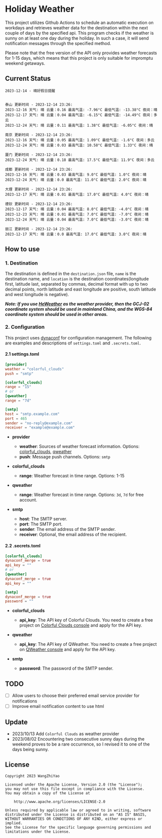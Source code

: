 # Holiday Weather

This project utilizes Github Actions to schedule an automatic execution on workdays and retrieves weather data for the destination within the next couple of days by the  specified api.
This program checks if the weather is sunny on at least one day during the holiday. In such a case, it will send notification messages through the specified method.

Please note that the free version of the API only provides weather forecasts for 1-15 days, which means that this project is only suitable for impromptu weekend getaways.

## Current Status

```
2023-12-14 - 晴好假日提醒


泰山 更新时间 - 2023-12-14 23:26:
2023-12-16 天气: 晴 云量：0.16 最高气温: -7.96°C 最低气温: -13.38°C 夜间：晴
2023-12-17 天气: 晴 云量：0.04 最高气温: -6.15°C 最低气温: -14.49°C 夜间：多云
2023-12-24 天气: 晴 云量：0.11 最高气温: 1.38°C 最低气温: -6.05°C 夜间：晴

南京 更新时间 - 2023-12-14 23:26:
2023-12-16 天气: 晴 云量：0.05 最高气温: 1.09°C 最低气温: -1.6°C 夜间：多云
2023-12-24 天气: 晴 云量：0.03 最高气温: 10.58°C 最低气温: 1.33°C 夜间：晴

厦门 更新时间 - 2023-12-14 23:26:
2023-12-24 天气: 晴 云量：0.18 最高气温: 17.5°C 最低气温: 11.9°C 夜间：多云

成都 更新时间 - 2023-12-14 23:26:
2023-12-16 天气: 晴 云量：0.03 最高气温: 9.0°C 最低气温: 1.0°C 夜间：晴
2023-12-24 天气: 晴 云量：0.0 最高气温: 11.0°C 最低气温: 2.0°C 夜间：晴

大理 更新时间 - 2023-12-14 23:26:
2023-12-17 天气: 晴 云量：0.01 最高气温: 17.0°C 最低气温: 4.0°C 夜间：晴

德钦 更新时间 - 2023-12-14 23:26:
2023-12-17 天气: 晴 云量：0.04 最高气温: 8.0°C 最低气温: -4.0°C 夜间：晴
2023-12-23 天气: 晴 云量：0.01 最高气温: 7.0°C 最低气温: -7.0°C 夜间：晴
2023-12-24 天气: 晴 云量：0.04 最高气温: 7.0°C 最低气温: -3.0°C 夜间：晴

丽江 更新时间 - 2023-12-14 23:26:
2023-12-17 天气: 晴 云量：0.0 最高气温: 17.0°C 最低气温: 3.0°C 夜间：晴

```

## How to use

### 1. Destination

The destination is defined in the `destination.json` file, `name` is the destination name, and `location` is the destination coordinates(longitude first, latitude last, separated by commas, decimal format with up to two decimal points, north latitude and east longitude are positive, south latitude and west longitude is negative).

***Note: If you use [HeWeather](https://dev.qweather.com/docs/) as the weather provider, then the GCJ-02 coordinate system should be used in mainland China, and the WGS-84 coordinate system should be used in other areas.***

### 2. Configuration

This project uses [dynaconf](https://github.com/dynaconf/dynaconf) for configuration management. The following are examples and descriptions of `settings.toml`  and `.secrets.toml`.

#### 2.1 settings.toml

```toml
[provider]
weather = "colorful_clouds"
push = "smtp"

[colorful_clouds]
range = "15"
# or
[qweather]
range = "7d"

[smtp]
host = "smtp.example.com"
port = 465
sender = "no-reply@example.com"
receiver = "example@example.com"
```
- **provider**
  - **weather**: Sources of weather forecast information. Options: [colorful_clouds](https://docs.caiyunapp.com/docs/daily), [qweather](https://dev.qweather.com/docs/api/weather/weather-daily-forecast/)
  - **push**: Message push channels. Options: `smtp`

- **colorful_clouds**
  - **range**:  Weather forecast in time range. Options: 1-15

- **qweather**
  - **range**: Weather forecast in time range. Options: `3d`, `7d` for free account.

- **smtp**
  - **host**: The SMTP server.
  - **port**: The SMTP port.
  - **sender**: The email address of the SMTP sender.
  - **receiver**: Optional, the email address of the recipient.

#### 2.2 .secrets.toml

```toml
[colorful_clouds]
dynaconf_merge = true
api_key = ""
# or
[qweather]
dynaconf_merge = true
api_key = ""

[smtp]
dynaconf_merge = true
password = ""
```

- **colorful_clouds**
  - **api_key**:  The API key of Colorful Clouds. You need to create a free project on [Colorful Clouds console](https://platform.caiyunapp.com/dashboard/index) and apply for the API key.

- **qweather**
  - **api_key**: The API key of QWeather. You need to create a free project on [QWeather console](https://console.qweather.com/#/console) and apply for the API key.

- **smtp**
  - **password**: The password of the SMTP sender.


## TODO

- [ ] Allow users to choose their preferred email service provider for notifications
- [ ] Improve email notification content to use html

## Update
- 2023/10/13 Add `Colorful Clouds` as weather provider 
- 2023/08/02 Encountering two consecutive sunny days during the weekend proves to be a rare occurrence, so I revised it to one of the days being sunny.

## License

    Copyright 2023 WangZhiYao
    
    Licensed under the Apache License, Version 2.0 (the "License");
    you may not use this file except in compliance with the License.
    You may obtain a copy of the License at
    
        http://www.apache.org/licenses/LICENSE-2.0
    
    Unless required by applicable law or agreed to in writing, software
    distributed under the License is distributed on an "AS IS" BASIS,
    WITHOUT WARRANTIES OR CONDITIONS OF ANY KIND, either express or implied.
    See the License for the specific language governing permissions and
    limitations under the License.
